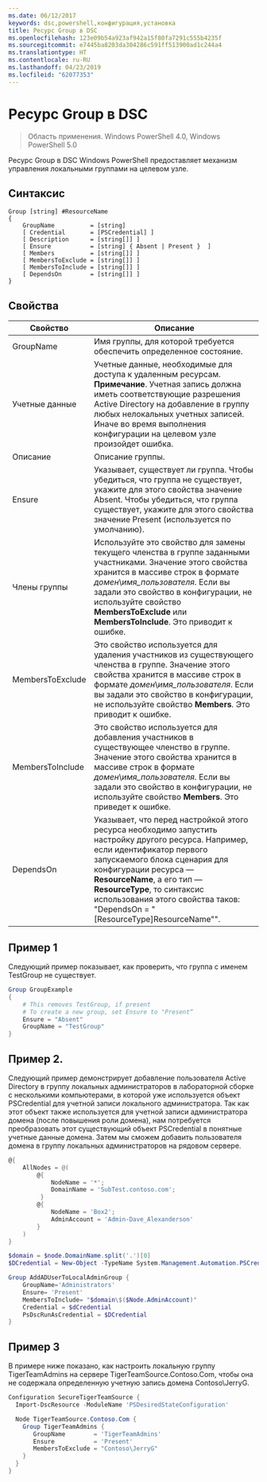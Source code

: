 ```yaml
---
ms.date: 06/12/2017
keywords: dsc,powershell,конфигурация,установка
title: Ресурс Group в DSC
ms.openlocfilehash: 123e09b54a923af942a15f80fa7291c555b4235f
ms.sourcegitcommit: e7445ba8203da304286c591ff513900ad1c244a4
ms.translationtype: HT
ms.contentlocale: ru-RU
ms.lasthandoff: 04/23/2019
ms.locfileid: "62077353"
---
```

# <a name="dsc-group-resource"></a>Ресурс Group в DSC

> Область применения. Windows PowerShell 4.0, Windows PowerShell 5.0

Ресурс Group в DSC Windows PowerShell предоставляет механизм управления локальными группами на целевом узле.

## <a name="syntax"></a>Синтаксис

```
Group [string] #ResourceName
{
    GroupName          = [string]
    [ Credential       = [PSCredential] ]
    [ Description      = [string[]] ]
    [ Ensure           = [string] { Absent | Present }  ]
    [ Members          = [string[]] ]
    [ MembersToExclude = [string[]] ]
    [ MembersToInclude = [string[]] ]
    [ DependsOn        = [string[]] ]
}
```

## <a name="properties"></a>Свойства

|  Свойство  |  Описание   |
|---|---|
| GroupName| Имя группы, для которой требуется обеспечить определенное состояние.|
| Учетные данные| Учетные данные, необходимые для доступа к удаленным ресурсам. **Примечание**. Учетная запись должна иметь соответствующие разрешения Active Directory на добавление в группу любых нелокальных учетных записей. Иначе во время выполнения конфигурации на целевом узле произойдет ошибка.
| Описание| Описание группы.|
| Ensure| Указывает, существует ли группа. Чтобы убедиться, что группа не существует, укажите для этого свойства значение Absent. Чтобы убедиться, что группа существует, укажите для этого свойства значение Present (используется по умолчанию).|
| Члены группы| Используйте это свойство для замены текущего членства в группе заданными участниками. Значение этого свойства хранится в массиве строк в формате *домен*\\*имя_пользователя*. Если вы задали это свойство в конфигурации, не используйте свойство **MembersToExclude** или **MembersToInclude**. Это приводит к ошибке.|
| MembersToExclude| Это свойство используется для удаления участников из существующего членства в группе. Значение этого свойства хранится в массиве строк в формате *домен*\\*имя_пользователя*. Если вы задали это свойство в конфигурации, не используйте свойство **Members**. Это приводит к ошибке.|
| MembersToInclude| Это свойство используется для добавления участников в существующее членство в группе. Значение этого свойства хранится в массиве строк в формате *домен*\\*имя_пользователя*. Если вы задали это свойство в конфигурации, не используйте свойство **Members**. Это приведет к ошибке.|
| DependsOn | Указывает, что перед настройкой этого ресурса необходимо запустить настройку другого ресурса. Например, если идентификатор первого запускаемого блока сценария для конфигурации ресурса — __ResourceName__, а его тип — __ResourceType__, то синтаксис использования этого свойства таков: "DependsOn = "[ResourceType]ResourceName"".|

## <a name="example-1"></a>Пример 1

Следующий пример показывает, как проверить, что группа с именем TestGroup не существует.

```powershell
Group GroupExample
{
    # This removes TestGroup, if present
    # To create a new group, set Ensure to "Present“
    Ensure = "Absent"
    GroupName = "TestGroup"
}
```

## <a name="example-2"></a>Пример 2.

Следующий пример демонстрирует добавление пользователя Active Directory в группу локальных администраторов в лабораторной сборке с несколькими компьютерами, в которой уже используется объект PSCredential для учетной записи локального администратора.
Так как этот объект также используется для учетной записи администратора домена (после повышения роли домена), нам потребуется преобразовать этот существующий объект PSCredential в понятные учетные данные домена.
Затем мы сможем добавить пользователя домена в группу локальных администраторов на рядовом сервере.

```powershell
@{
    AllNodes = @(
        @{
            NodeName = '*';
            DomainName = 'SubTest.contoso.com';
         }
        @{
            NodeName = 'Box2';
            AdminAccount = 'Admin-Dave_Alexanderson'
        }
    )
}

$domain = $node.DomainName.split('.')[0]
$DCredential = New-Object -TypeName System.Management.Automation.PSCredential -ArgumentList ("$domain\$($credential.Username)", $Credential.Password)

Group AddADUserToLocalAdminGroup {
    GroupName='Administrators'
    Ensure= 'Present'
    MembersToInclude= "$domain\$($Node.AdminAccount)"
    Credential = $dCredential
    PsDscRunAsCredential = $DCredential
}
```

## <a name="example-3"></a>Пример 3

В примере ниже показано, как настроить локальную группу TigerTeamAdmins на сервере TigerTeamSource.Contoso.Com, чтобы она не содержала определенную учетную запись домена Contoso\JerryG.

```powershell
Configuration SecureTigerTeamSource {
  Import-DscResource -ModuleName 'PSDesiredStateConfiguration'

  Node TigerTeamSource.Contoso.Com {
    Group TigerTeamAdmins {
       GroupName        = 'TigerTeamAdmins'
       Ensure           = 'Present'
       MembersToExclude = "Contoso\JerryG"
    }
  }
}
```